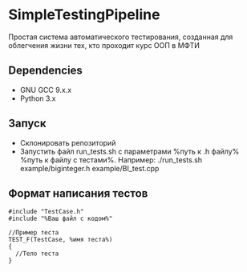 # SimpleTestingPipeline
Простая система автоматического тестирования, созданная для облегчения жизни тех, кто проходит курс ООП в МФТИ

## Dependencies
* GNU GCC 9.x.x
* Python 3.x

## Запуск
* Склонировать репозиторий
* Запустить файл run_tests.sh с параметрами %путь к .h файлу% %путь к файлу с тестами%. Например: ./run_tests.sh example/biginteger.h example/BI_test.cpp

## Формат написания тестов
```
#include "TestCase.h"
#include "%Ваш файл с кодом%"
  
//Пример теста
TEST_F(TestCase, %имя теста%)
{
  //Тело теста
}
```

